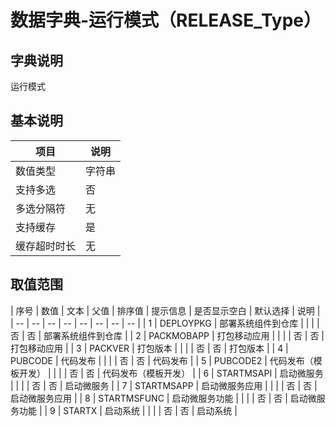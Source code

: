 # 数据字典-运行模式（RELEASE_Type）
## 字典说明
运行模式

## 基本说明
| 项目 | 说明 |
| -- | -- |
| 数值类型 | 字符串 |
| 支持多选 | 否 |
| 多选分隔符 | 无 |
| 支持缓存 | 是 |
| 缓存超时时长 | 无 |

## 取值范围
| 序号 | 数值 | 文本 | 父值 | 排序值 | 提示信息 | 是否显示空白 | 默认选择 | 说明 |
| -- | -- | -- | -- | -- | -- | -- | -- |
| 1 | DEPLOYPKG | 部署系统组件到仓库 |  |  |  | 否 | 否 | 部署系统组件到仓库 |
| 2 | PACKMOBAPP | 打包移动应用 |  |  |  | 否 | 否 | 打包移动应用 |
| 3 | PACKVER | 打包版本 |  |  |  | 否 | 否 | 打包版本 |
| 4 | PUBCODE | 代码发布 |  |  |  | 否 | 否 | 代码发布 |
| 5 | PUBCODE2 | 代码发布（模板开发） |  |  |  | 否 | 否 | 代码发布（模板开发） |
| 6 | STARTMSAPI | 启动微服务 |  |  |  | 否 | 否 | 启动微服务 |
| 7 | STARTMSAPP | 启动微服务应用 |  |  |  | 否 | 否 | 启动微服务应用 |
| 8 | STARTMSFUNC | 启动微服务功能 |  |  |  | 否 | 否 | 启动微服务功能 |
| 9 | STARTX | 启动系统 |  |  |  | 否 | 否 | 启动系统 |

